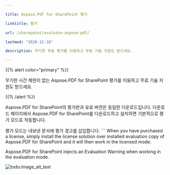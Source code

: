 ```yaml
---

title: Aspose.Pdf for SharePoint 평가

linktitle: 평가

url: /sharepoint/evaluate-aspose-pdf/

lastmod: "2020-12-16"

description: 무기한 무료 평가를 이용하고 무료 기술 지원도 받으세요.

---
```




{{% alert color="primary" %}}



무기한 시간 제한이 없는 Aspose.PDF for SharePoint 평가를 이용하고 무료 기술 지원도 받으세요.



{{% /alert %}}



Aspose.PDF for SharePoint의 평가판과 유료 버전은 동일한 다운로드입니다. 다운로드 페이지에서 Aspose.PDF for SharePoint를 다운로드하고 설치하면 기본적으로 평가 모드로 작동합니다.



평가 모드는 내보낸 문서에 평가 경고를 삽입합니다. ```
When you have purchased a license, simply install the license solution over installed evaluation copy of Aspose.PDF for SharePoint and it will then work in the licensed mode.

Aspose.PDF for SharePoint injects an Evaluation Warning when working in the evaluation mode.

![todo:image_alt_text](evaluate-aspose-pdf_1.png)
```